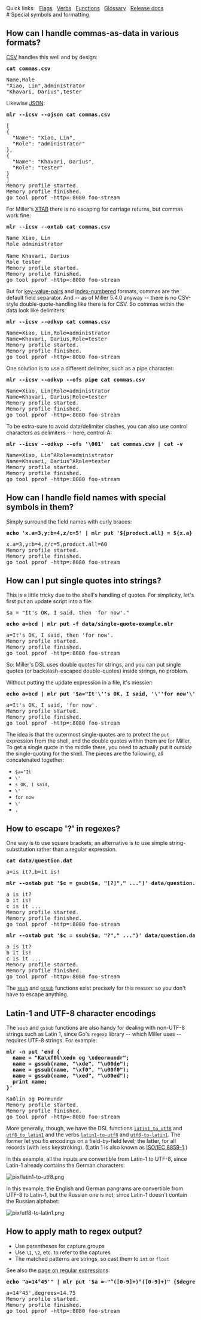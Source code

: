 <!---  PLEASE DO NOT EDIT DIRECTLY. EDIT THE .md.in FILE PLEASE. --->
<div>
<span class="quicklinks">
Quick links:
&nbsp;
<a class="quicklink" href="../reference-main-flag-list/index.html">Flags</a>
&nbsp;
<a class="quicklink" href="../reference-verbs/index.html">Verbs</a>
&nbsp;
<a class="quicklink" href="../reference-dsl-builtin-functions/index.html">Functions</a>
&nbsp;
<a class="quicklink" href="../glossary/index.html">Glossary</a>
&nbsp;
<a class="quicklink" href="../release-docs/index.html">Release docs</a>
</span>
</div>
# Special symbols and formatting

## How can I handle commas-as-data in various formats?

[CSV](file-formats.md) handles this well and by design:

<pre class="pre-highlight-in-pair">
<b>cat commas.csv</b>
</pre>
<pre class="pre-non-highlight-in-pair">
Name,Role
"Xiao, Lin",administrator
"Khavari, Darius",tester
</pre>

Likewise [JSON](file-formats.md#json):

<pre class="pre-highlight-in-pair">
<b>mlr --icsv --ojson cat commas.csv</b>
</pre>
<pre class="pre-non-highlight-in-pair">
[
{
  "Name": "Xiao, Lin",
  "Role": "administrator"
},
{
  "Name": "Khavari, Darius",
  "Role": "tester"
}
]
Memory profile started.
Memory profile finished.
go tool pprof -http=:8080 foo-stream
</pre>

For Miller's [XTAB](file-formats.md#xtab-vertical-tabular) there is no escaping for carriage returns, but commas work fine:

<pre class="pre-highlight-in-pair">
<b>mlr --icsv --oxtab cat commas.csv</b>
</pre>
<pre class="pre-non-highlight-in-pair">
Name Xiao, Lin
Role administrator

Name Khavari, Darius
Role tester
Memory profile started.
Memory profile finished.
go tool pprof -http=:8080 foo-stream
</pre>

But for [key-value-pairs](file-formats.md#dkvp-key-value-pairs) and [index-numbered](file-formats.md#nidx-index-numbered-toolkit-style) formats, commas are the default field separator. And -- as of Miller 5.4.0 anyway -- there is no CSV-style double-quote-handling like there is for CSV. So commas within the data look like delimiters:

<pre class="pre-highlight-in-pair">
<b>mlr --icsv --odkvp cat commas.csv</b>
</pre>
<pre class="pre-non-highlight-in-pair">
Name=Xiao, Lin,Role=administrator
Name=Khavari, Darius,Role=tester
Memory profile started.
Memory profile finished.
go tool pprof -http=:8080 foo-stream
</pre>

One solution is to use a different delimiter, such as a pipe character:

<pre class="pre-highlight-in-pair">
<b>mlr --icsv --odkvp --ofs pipe cat commas.csv</b>
</pre>
<pre class="pre-non-highlight-in-pair">
Name=Xiao, Lin|Role=administrator
Name=Khavari, Darius|Role=tester
Memory profile started.
Memory profile finished.
go tool pprof -http=:8080 foo-stream
</pre>

To be extra-sure to avoid data/delimiter clashes, you can also use control
characters as delimiters -- here, control-A:

<pre class="pre-highlight-in-pair">
<b>mlr --icsv --odkvp --ofs '\001'  cat commas.csv | cat -v</b>
</pre>
<pre class="pre-non-highlight-in-pair">
Name=Xiao, Lin^ARole=administrator
Name=Khavari, Darius^ARole=tester
Memory profile started.
Memory profile finished.
go tool pprof -http=:8080 foo-stream
</pre>

## How can I handle field names with special symbols in them?

Simply surround the field names with curly braces:

<pre class="pre-highlight-in-pair">
<b>echo 'x.a=3,y:b=4,z/c=5' | mlr put '${product.all} = ${x.a} * ${y:b} * ${z/c}'</b>
</pre>
<pre class="pre-non-highlight-in-pair">
x.a=3,y:b=4,z/c=5,product.all=60
Memory profile started.
Memory profile finished.
go tool pprof -http=:8080 foo-stream
</pre>

## How can I put single quotes into strings?

This is a little tricky due to the shell's handling of quotes. For simplicity, let's first put an update script into a file:

<pre class="pre-non-highlight-non-pair">
$a = "It's OK, I said, then 'for now'."
</pre>

<pre class="pre-highlight-in-pair">
<b>echo a=bcd | mlr put -f data/single-quote-example.mlr</b>
</pre>
<pre class="pre-non-highlight-in-pair">
a=It's OK, I said, then 'for now'.
Memory profile started.
Memory profile finished.
go tool pprof -http=:8080 foo-stream
</pre>

So: Miller's DSL uses double quotes for strings, and you can put single quotes (or backslash-escaped double-quotes) inside strings, no problem.

Without putting the update expression in a file, it's messier:

<pre class="pre-highlight-in-pair">
<b>echo a=bcd | mlr put '$a="It'\''s OK, I said, '\''for now'\''."'</b>
</pre>
<pre class="pre-non-highlight-in-pair">
a=It's OK, I said, 'for now'.
Memory profile started.
Memory profile finished.
go tool pprof -http=:8080 foo-stream
</pre>

The idea is that the outermost single-quotes are to protect the `put` expression from the shell, and the double quotes within them are for Miller. To get a single quote in the middle there, you need to actually put it *outside* the single-quoting for the shell. The pieces are the following, all concatenated together:

* `$a="It`
* `\'`
* `s OK, I said,`
* `\'`
* `for now`
* `\'`
* `.`

## How to escape '?' in regexes?

One way is to use square brackets; an alternative is to use simple string-substitution rather than a regular expression.

<pre class="pre-highlight-in-pair">
<b>cat data/question.dat</b>
</pre>
<pre class="pre-non-highlight-in-pair">
a=is it?,b=it is!
</pre>
<pre class="pre-highlight-in-pair">
<b>mlr --oxtab put '$c = gsub($a, "[?]"," ...")' data/question.dat</b>
</pre>
<pre class="pre-non-highlight-in-pair">
a is it?
b it is!
c is it ...
Memory profile started.
Memory profile finished.
go tool pprof -http=:8080 foo-stream
</pre>
<pre class="pre-highlight-in-pair">
<b>mlr --oxtab put '$c = ssub($a, "?"," ...")' data/question.dat</b>
</pre>
<pre class="pre-non-highlight-in-pair">
a is it?
b it is!
c is it ...
Memory profile started.
Memory profile finished.
go tool pprof -http=:8080 foo-stream
</pre>

The
[`ssub`](reference-dsl-builtin-functions.md#ssub) and
[`gssub`](reference-dsl-builtin-functions.md#gssub)
functions exist precisely for this reason: so you don't have to escape anything.

## Latin-1 and UTF-8 character encodings

The `ssub` and `gssub` functions are also handy for dealing with non-UTF-8 strings such as Latin 1, since Go's
`regexp` library -- which Miller uses -- requires UTF-8 strings. For example:

<pre class="pre-highlight-in-pair">
<b>mlr -n put 'end {</b>
<b>  name = "Ka\xf0l\xedn og \xdeormundr";</b>
<b>  name = gssub(name, "\xde", "\u00de");</b>
<b>  name = gssub(name, "\xf0", "\u00f0");</b>
<b>  name = gssub(name, "\xed", "\u00ed");</b>
<b>  print name;</b>
<b>}'</b>
</pre>
<pre class="pre-non-highlight-in-pair">
Kaðlín og Þormundr
Memory profile started.
Memory profile finished.
go tool pprof -http=:8080 foo-stream
</pre>

More generally, though, we have the DSL functions
[`latin1_to_utf8`](reference-dsl-builtin-functions.md#latin1_to_utf8) and
[`utf8_to_latin1`](reference-dsl-builtin-functions.md#utf8_to_latin1)
and the verbs
[`latin1-to-utf8`](reference-verbs.md#latin1-to-utf8) and
[`utf8-to-latin1`](reference-verbs.md#utf8-to-latin1). The former let you fix encodings on a field-by-field
level; the latter, for all records (with less keystroking). (Latin 1 is also known as
[ISO/IEC 8859-1](https://en.wikipedia.org/wiki/ISO/IEC_8859-1).)

In this example, all the inputs are convertible from Latin-1 to UTF-8, since Latin-1 already contains the German characters:

![pix/latin1-to-utf8.png](pix/latin1-to-utf8.png)

In this example, the English and German pangrams are convertible from UTF-8 to Latin-1, but the
Russian one is not, since Latin-1 doesn't contain the Russian alphabet:

![pix/utf8-to-latin1.png](pix/utf8-to-latin1.png)

## How to apply math to regex output?

* Use parentheses for capture groups
* Use `\1`, `\2`, etc. to refer to the captures
* The matched patterns are strings, so cast them to `int` or `float`

See also the [page on regular expressions](reference-main-regular-expressions.md).

<pre class="pre-highlight-in-pair">
<b>echo "a=14°45'" | mlr put '$a =~"^([0-9]+)°([0-9]+)" {$degrees = float("\1") + float("\2") / 60}'</b>
</pre>
<pre class="pre-non-highlight-in-pair">
a=14°45',degrees=14.75
Memory profile started.
Memory profile finished.
go tool pprof -http=:8080 foo-stream
</pre>
